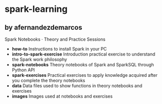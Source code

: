 # spark-learning
## by afernandezdemarcos
Spark Notebooks · Theory and Practice Sessions

* **how-to** Instructions to install Spark in your PC
* **intro-to-spark-exercise** Introduction practical exercise to understand the Spark work philosophy
* **spark-notebooks** Theory notebooks of Spark and SparkSQL through Python API
* **spark-exercises** Practical exercises to apply knowledge acquired after you complete the theory notebooks
* **data** Data files used to show functions in theory notebooks and exercises
* **images** Images used at notebooks and exercises
